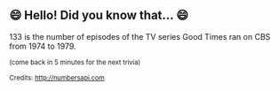 ## 😄 Hello! Did you know that... 😄
133 is the number of episodes of the TV series Good Times ran on CBS from 1974 to 1979.

<sup>(come back in 5 minutes for the next trivia)</sup>


<sup>Credits: http://numbersapi.com</sup>
